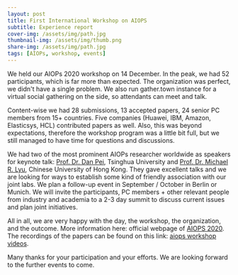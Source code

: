 ```yaml
---
layout: post
title: First International Workshop on AIOPS
subtitle: Experience report
cover-img: /assets/img/path.jpg
thumbnail-img: /assets/img/thumb.png
share-img: /assets/img/path.jpg
tags: [AIOPs, workshop, events]
---
```


We held our AIOPs 2020 workshop on 14 December. In the peak, we had 52 participants, which is far more than expected. The organization was perfect, we didn't have a single problem. We also run gather.town instance for a virtual social gathering on the side, so attendants can meet and talk.

Content-wise we had 28 submissions, 13 accepted papers, 24 senior PC members from 15+ countries. Five companies (Huawei, IBM, Amazon, Elasticsys, HCL) contributed papers as well. Also, this was beyond expectations, therefore the workshop program was a little bit full, but we still managed to have time for questions and discussions.

We had two of the most prominent AIOPs researcher worldwide as speakers for keynote talk: [Prof. Dr. Dan Pei](https://netman.aiops.org/~peidan/), Tsinghua University and [Prof. Dr. Michael R. Lyu](https://www.cse.cuhk.edu.hk/lyu/home), Chinese University of Hong Kong. They gave excellent talks and we are looking for ways to establish some kind of friendly association with our joint labs. We plan a follow-up event in September / October in Berlin or Munich. We will invite the participants, PC members + other relevant people from industry and academia to a 2-3 day summit to discuss current issues and plan joint initiatives.

All in all, we are very happy with the day, the workshop, the organization, and the outcome. More information here: official webpage of [AIOPS 2020](https://aiopsworkshop.github.io/index.html). The recordings of the papers can be found on this link: [aiops workshop videos](https://www.youtube.com/playlist?list=PL2wkohQ2DA3viu8BCPcUCxtwx6xYy47RW).

Many thanks for your participation and your efforts. We are looking forward to the further events to come.
